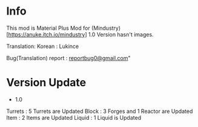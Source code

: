 # Info
This mod is Material Plus Mod for (Mindustry)[https://anuke.itch.io/mindustry]
1.0 Version hasn't images.

Translation:
Korean : Lukince

Bug(Translation) report : reportbug0@gmail.com"

# Version Update

- 1.0

Turrets : 5 Turrets are Updated
Block : 3 Forges and 1 Reactor are Updated
Item : 2 Items are Updated
Liquid : 1 Liquid is Updated
